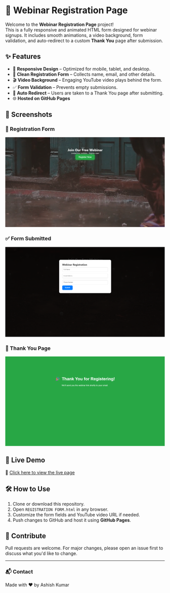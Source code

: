 # 🎥 Webinar Registration Page

Welcome to the **Webinar Registration Page** project!  
This is a fully responsive and animated HTML form designed for webinar signups. It includes smooth animations, a video background, form validation, and auto-redirect to a custom **Thank You** page after submission.

## ✨ Features

- 📱 **Responsive Design** – Optimized for mobile, tablet, and desktop.
- 🧾 **Clean Registration Form** – Collects name, email, and other details.
- 🎬 **Video Background** – Engaging YouTube video plays behind the form.
- ✅ **Form Validation** – Prevents empty submissions.
- 🔀 **Auto Redirect** – Users are taken to a Thank You page after submitting.
- 🌐 **Hosted on GitHub Pages**

## 📸 Screenshots

### 📝 Registration Form
![Registration Form](./preview1.png.png)

### ✅ Form Submitted
![Form Submitted](./preview2.png.png)

### 🙏 Thank You Page
![Thank You Page](./preview3.png.png)


## 🚀 Live Demo

🔗 [Click here to view the live page](https://github.com/mrashish18/WEBINAR-LOGIN-PAGE)

## 🛠️ How to Use

1. Clone or download this repository.
2. Open `REGISTRATION FORM.html` in any browser.
3. Customize the form fields and YouTube video URL if needed.
4. Push changes to GitHub and host it using **GitHub Pages**.

## 🤝 Contribute

Pull requests are welcome. For major changes, please open an issue first to discuss what you'd like to change.

---

### 📬 Contact

Made with ❤️ by Ashish Kumar
